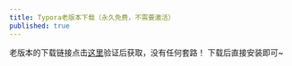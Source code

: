 ```yaml
---
title: Typora老版本下载（永久免费，不需要激活）
published: true
---
```

老版本的下载链接点击[这里](https://www.longz7z8.com.cn/验证身份-Typora.html)验证后获取，没有任何套路！
下载后直接安装即可~
